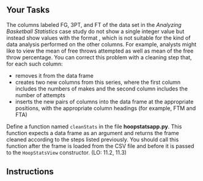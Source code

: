 <!-- manual -->

## Your Tasks

The columns labeled FG, 3PT, and FT of the data set in the _Analyzing Basketball Statistics_ case study do not show a single integer value but instead show values with the format <makes-attempts>, which is not suitable for the kind of data analysis performed on the other columns. For example, analysts might like to view the mean of free throws attempted as well as mean of the free throw percentage. You can correct this problem with a cleaning step that, for each such column:

- removes it from the data frame
- creates two new columns from this series, where the first column includes the numbers of makes and the second column includes the number of attempts
- inserts the new pairs of columns into the data frame at the appropriate positions, with the appropriate column headings (for example, FTM and FTA)

Define a function named `cleanStats` in the file **hoopstatsapp.py**. This function expects a data frame as an argument and returns the frame cleaned according to the steps listed previously. You should call this function after the frame is loaded from the CSV file and before it is passed to the `HoopStatsView` constructor. (LO: 11.2, 11.3)

## Instructions

